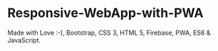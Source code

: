 # Responsive-WebApp-with-PWA
Made with Love :-), Bootstrap, CSS 3, HTML 5, Firebase, PWA, ES6 &amp; JavaScript.

